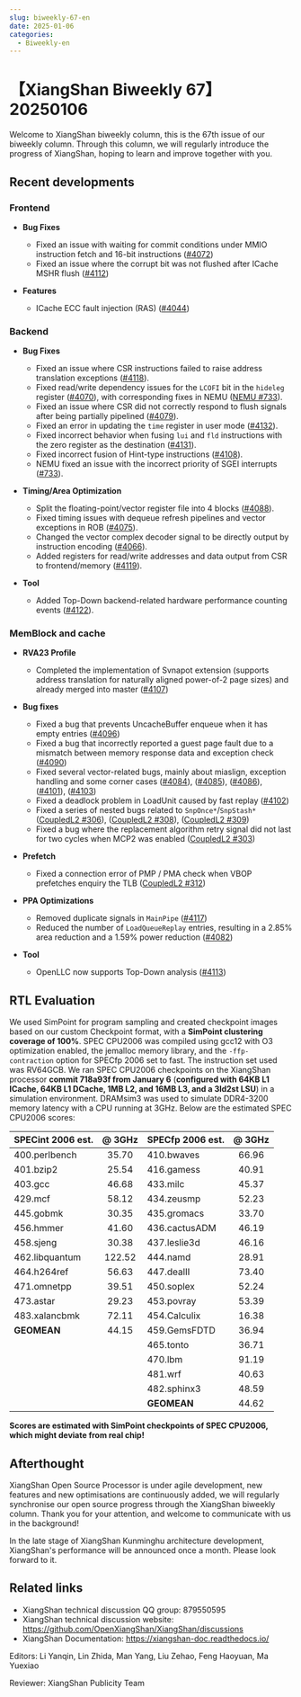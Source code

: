 ```yaml
---
slug: biweekly-67-en
date: 2025-01-06
categories:
  - Biweekly-en
---
```


# 【XiangShan Biweekly 67】20250106

Welcome to XiangShan biweekly column, this is the 67th issue of our biweekly column. Through this column, we will regularly introduce the progress of XiangShan, hoping to learn and improve together with you.

<!-- more -->
## Recent developments

### Frontend

- **Bug Fixes**
    - Fixed an issue with waiting for commit conditions under MMIO instruction fetch and 16-bit instructions ([#4072](https://github.com/OpenXiangShan/XiangShan/pull/4072))
    - Fixed an issue where the corrupt bit was not flushed after ICache MSHR flush ([#4112](https://github.com/OpenXiangShan/XiangShan/pull/4112))

- **Features**
    - ICache ECC fault injection (RAS) ([#4044](https://github.com/OpenXiangShan/XiangShan/pull/4044))


### Backend

- **Bug Fixes**
    - Fixed an issue where CSR instructions failed to raise address translation exceptions ([#4118](https://github.com/OpenXiangShan/XiangShan/pull/4118)).
    - Fixed read/write dependency issues for the `LCOFI` bit in the `hideleg` register ([#4070](https://github.com/OpenXiangShan/XiangShan/pull/4070)), with corresponding fixes in NEMU ([NEMU #733](https://github.com/OpenXiangShan/NEMU/pull/733)).
    - Fixed an issue where CSR did not correctly respond to flush signals after being partially pipelined ([#4079](https://github.com/OpenXiangShan/XiangShan/pull/4079)).
    - Fixed an error in updating the `time` register in user mode ([#4132](https://github.com/OpenXiangShan/XiangShan/pull/4132)).
    - Fixed incorrect behavior when fusing `lui` and `fld` instructions with the zero register as the destination ([#4131](https://github.com/OpenXiangShan/XiangShan/pull/4131)).
    - Fixed incorrect fusion of Hint-type instructions ([#4108](https://github.com/OpenXiangShan/XiangShan/pull/4108)).
    - NEMU fixed an issue with the incorrect priority of SGEI interrupts ([#733](https://github.com/OpenXiangShan/NEMU/pull/733)).

- **Timing/Area Optimization**
    - Split the floating-point/vector register file into 4 blocks ([#4088](https://github.com/OpenXiangShan/XiangShan/pull/4088)).
    - Fixed timing issues with dequeue refresh pipelines and vector exceptions in ROB ([#4075](https://github.com/OpenXiangShan/XiangShan/pull/4075)).
    - Changed the vector complex decoder signal to be directly output by instruction encoding ([#4066](https://github.com/OpenXiangShan/XiangShan/pull/4066)).
    - Added registers for read/write addresses and data output from CSR to frontend/memory ([#4119](https://github.com/OpenXiangShan/XiangShan/pull/4119)).

- **Tool**
    - Added Top-Down backend-related hardware performance counting events ([#4122](https://github.com/OpenXiangShan/XiangShan/pull/4122)).

### MemBlock and cache

- **RVA23 Profile**
  - Completed the implementation of Svnapot extension (supports address translation for naturally aligned power-of-2 page sizes) and already merged into master ([#4107](https://github.com/OpenXiangShan/XiangShan/pull/4107))

- **Bug fixes**
  - Fixed a bug that prevents UncacheBuffer enqueue when it has empty entries ([#4096](https://github.com/OpenXiangShan/XiangShan/pull/4096))
  - Fixed a bug that incorrectly reported a guest page fault due to a mismatch between memory response data and exception check ([#4090](https://github.com/OpenXiangShan/XiangShan/pull/4090))
  - Fixed several vector-related bugs, mainly about miaslign, exception handling and some corner cases ([#4084](https://github.com/OpenXiangShan/XiangShan/pull/4084)), ([#4085](https://github.com/OpenXiangShan/XiangShan/pull/4085)), ([#4086](https://github.com/OpenXiangShan/XiangShan/pull/4086)), ([#4101](https://github.com/OpenXiangShan/XiangShan/pull/4101)), ([#4103](https://github.com/OpenXiangShan/XiangShan/pull/4103))
  - Fixed a deadlock problem in LoadUnit caused by fast replay ([#4102](https://github.com/OpenXiangShan/XiangShan/pull/4102))
  - Fixed a series of nested bugs related to `SnpOnce*`/`SnpStash*` ([CoupledL2 #306](https://github.com/OpenXiangShan/CoupledL2/pull/306)), ([CoupledL2 #308](https://github.com/OpenXiangShan/CoupledL2/pull/308)), ([CoupledL2 #309](https://github.com/OpenXiangShan/CoupledL2/pull/309))
  - Fixed a bug where the replacement algorithm retry signal did not last for two cycles when MCP2 was enabled ([CoupledL2 #303](https://github.com/OpenXiangShan/CoupledL2/pull/303))

- **Prefetch**
  - Fixed a connection error of PMP / PMA check when VBOP prefetches enquiry the TLB ([CoupledL2 #312](https://github.com/OpenXiangShan/CoupledL2/pull/312))

- **PPA Optimizations**
  - Removed duplicate signals in `MainPipe` ([#4117](https://github.com/OpenXiangShan/XiangShan/pull/4117))
  - Reduced the number of `LoadQueueReplay` entries, resulting in a 2.85% area reduction and a 1.59% power reduction ([#4082](https://github.com/OpenXiangShan/XiangShan/pull/4082))

- **Tool**
  - OpenLLC now supports Top-Down analysis ([#4113](https://github.com/OpenXiangShan/XiangShan/pull/4113))

## RTL Evaluation

We used SimPoint for program sampling and created checkpoint images based on our custom Checkpoint format, with a **SimPoint clustering coverage of 100%**. SPEC CPU2006 was compiled using gcc12 with O3 optimization enabled, the jemalloc memory library, and the `-ffp-contraction` option for SPECfp 2006 set to fast. The instruction set used was RV64GCB. We ran SPEC CPU2006 checkpoints on the XiangShan processor **commit 718a93f from January 6** (**configured with 64KB L1 ICache, 64KB L1 DCache, 1MB L2, and 16MB L3, and a 3ld2st LSU**) in a simulation environment. DRAMsim3 was used to simulate DDR4-3200 memory latency with a CPU running at 3GHz. Below are the estimated SPEC CPU2006 scores:

| SPECint 2006 est. | @ 3GHz | SPECfp 2006 est.  | @ 3GHz |
| :---------------- | :----: | :---------------- | :----: |
| 400.perlbench     | 35.70  | 410.bwaves        | 66.96  |
| 401.bzip2         | 25.54  | 416.gamess        | 40.91  |
| 403.gcc           | 46.68  | 433.milc          | 45.37  |
| 429.mcf           | 58.12  | 434.zeusmp        | 52.23  |
| 445.gobmk         | 30.35  | 435.gromacs       | 33.70  |
| 456.hmmer         | 41.60  | 436.cactusADM     | 46.19  |
| 458.sjeng         | 30.38  | 437.leslie3d      | 46.16  |
| 462.libquantum    | 122.52 | 444.namd          | 28.91  |
| 464.h264ref       | 56.63  | 447.dealII        | 73.40  |
| 471.omnetpp       | 39.51  | 450.soplex        | 52.24  |
| 473.astar         | 29.23  | 453.povray        | 53.39  |
| 483.xalancbmk     | 72.11  | 454.Calculix      | 16.38  |
| **GEOMEAN**       | 44.15  | 459.GemsFDTD      | 36.94  |
|                   |        | 465.tonto         | 36.71  |
|                   |        | 470.lbm           | 91.19  |
|                   |        | 481.wrf           | 40.63  |
|                   |        | 482.sphinx3       | 48.59  |
|                   |        | **GEOMEAN**       | 44.62  |

**Scores are estimated with SimPoint checkpoints of SPEC CPU2006, which might deviate from real chip!**

## Afterthought

XiangShan Open Source Processor is under agile development, new features and new optimisations are continuously added, we will regularly synchronise our open source progress through the XiangShan biweekly column. Thank you for your attention, and welcome to communicate with us in the background!

In the late stage of XiangShan Kunminghu architecture development, XiangShan's performance will be announced once a month. Please look forward to it.

## Related links

* XiangShan technical discussion QQ group: 879550595
* XiangShan technical discussion website: https://github.com/OpenXiangShan/XiangShan/discussions
* XiangShan Documentation: https://xiangshan-doc.readthedocs.io/

Editors: Li Yanqin, Lin Zhida, Man Yang, Liu Zehao, Feng Haoyuan, Ma Yuexiao

Reviewer: XiangShan Publicity Team
